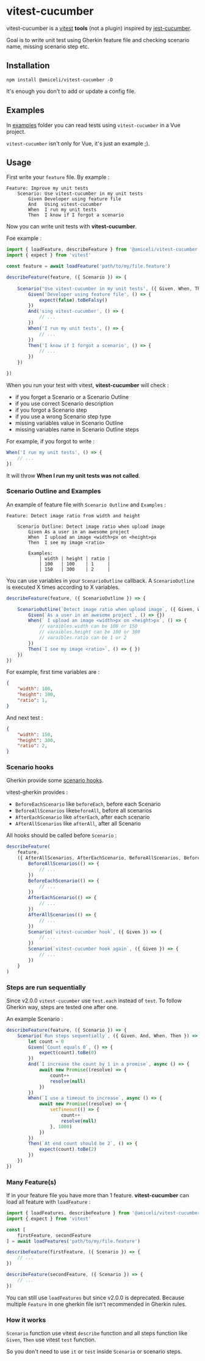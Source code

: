# vitest-cucumber

vitest-cucumber is a [vitest](https://vitest.dev/) **tools** (not a plugin) inspired by [jest-cucumber](https://github.com/bencompton/jest-cucumber).

Goal is to write unit test using Gherkin feature file and checking scenario name, missing scenario step etc.

## Installation

    npm install @amiceli/vitest-cucumber -D

It's enough you don't to add or update a config file.

## Examples

In [examples](https://github.com/amiceli/vitest-cucumber/tree/docs/add-examples/examples) folder you can read tests using `vitest-cucumber` in a Vue project.

`vitest-cucumber` isn't only for Vue, it's just an example ;).

## Usage

First write your `feature` file. By example : 

~~~feature
Feature: Improve my unit tests
    Scenario: Use vitest-cucumber in my unit tests
        Given Developer using feature file
        And   Using vitest-cucumber
        When  I run my unit tests
        Then  I know if I forgot a scenario
~~~

Now you can write unit tests with **vitest-cucumber**.

Foe example : 

~~~typescript
import { loadFeature, describeFeature } from '@amiceli/vitest-cucumber'
import { expect } from 'vitest'

const feature = await loadFeature('path/to/my/file.feature')

describeFeature(feature, ({ Scenario }) => {
            
    Scenario('Use vitest-cucumber in my unit tests', ({ Given, When, Then, And }) => {
        Given('Developer using feature file', () => {
            expect(false).toBeFalsy()
        })
        And('sing vitest-cucumber', () => {
            // ...
        })
        When('I run my unit tests', () => {
            // ...
        })
        Then('I know if I forgot a scenario', () => {
            // ...
        })
    })

})
~~~

When you run your test with vitest, **vitest-cucumber** will check : 

- if you forget a Scenario or a Scenario Outline
- if you use correct Scenario description
- if you forgot a Scenario step
- if you use a wrong Scenario step type
- missing variables value in Scenario Outline
- missing variables name in Scenario Outline steps

For example, if you forgot to write : 

~~~typescript
When('I run my unit tests', () => {
    // ...
})
~~~

It will throw **When I run my unit tests was not called**.

### Scenario Outline and Examples

An example of feature file with `Scenario Outline` and `Examples` : 

~~~
Feature: Detect image ratio from width and height

    Scenario Outline: Detect image ratio when upload image
        Given As a user in an awesome project
        When  I upload an image <width>px on <height>px
        Then  I see my image <ratio>

        Examples:
            | width | height | ratio |
            | 100   | 100    | 1     |
            | 150   | 300    | 2     |

~~~

You can use variables in your `ScenarioOutline` callback.
A `ScenarioOutline` is executed X times according to X variables.

~~~typescript
describeFeature(feature, ({ ScenarioOutline }) => {

    ScenarioOutline(`Detect image ratio when upload image`, ({ Given, When, Then }, variables) =>{
        Given(`As a user in an awesome project`, () => {})
        When(` I upload an image <width>px on <height>px`, () => {
            // varaibles.width can be 100 or 150
            // varaibles.height can be 100 or 300
            // varaibles.ratio can be 1 or 2
        })
        Then(`I see my image <ratio>`, () => { })
    })
})
~~~

For example, first time variables are : 

~~~json
{
    "width": 100,
    "height": 100,
    "ratio": 1,
}
~~~

And next test : 

~~~json
{
    "width": 150,
    "height": 300,
    "ratio": 2,
}
~~~


### Scenario hooks

Gherkin provide some [scenario hooks](https://cucumber.io/docs/cucumber/api/?lang=java#hooks).

vitest-gherkin provides : 

- `BeforeEachScenario` like `beforeEach`, before each Scenario
- `BeforeAllScenarios` like`beforeAll`, before all scenarios
- `AfterEachScenario` like `afterEach`, after each scenario
- `AfterAllScenarios` like `afterAll`, after all Scenario

All hooks should be called before `Scenario` : 

~~~typescript
describeFeature(
    feature,
    ({ AfterAllScenarios, AfterEachScenario, BeforeAllScenarios, BeforeEachScenario, Scenario }) => {
        BeforeAllScenarios(() => {
            // ...
        })
        BeforeEachScenario(() => {
            // ...
        })
        AfterEachScenario(() => {
            // ...
        })
        AfterAllScenarios(() => {
            // ...
        })
        Scenario(`vitest-cucumber hook`, ({ Given }) => {
            // ...
        })
        Scenario(`vitest-cucumber hook again`, ({ Given }) => {
            // ...
        })
    }
)
~~~

### Steps are run sequentially

Since v2.0.0 `vitest-cucumber` use `test.each` instead of `test`.
To follow Gherkin way, steps are tested one after one.

An example Scenario : 

~~~ts
describeFeature(feature, ({ Scenario }) => {
    Scenario(`Run steps sequentially`, ({ Given, And, When, Then }) => {
        let count = 0
        Given(`Count equals 0`, () => {
            expect(count).toBe(0)
        })
        And(`I increase the count by 1 in a promise`, async () => {
            await new Promise((resolve) => {
                count++
                resolve(null)
            })
        })
        When(`I use a timeout to increase`, async () => {
            await new Promise((resolve) => {
                setTimeout(() => {
                    count++
                    resolve(null)
                }, 1000)
            })
        })
        Then(`At end count should be 2`, () => {
            expect(count).toBe(2)
        })
    })
})
~~~

### Many Feature(s)

If in your feature file you have more than 1 feature.
**vitest-cucumber** can load all feature with `loadFeature` : 

~~~ts
import { loadFeatures, describeFeature } from '@amiceli/vitest-cucumber'
import { expect } from 'vitest'

const [
    firstFeature, secondFeature
] = await loadFeatures('path/to/my/file.feature')

describeFeature(firstFeature, ({ Scenario }) => {
    // ...
})

describeFeature(secondFeature, ({ Scenario }) => {
    // ...
})
~~~

You can still use `loadFeatures` but since v2.0.0 is deprecated.
Because multiple `Feature` in one gherkin file isn't recommended in Gherkin rules.

### How it works

`Scenario` function use vitest `describe` function and all steps function like `Given`, `Then`
use vitest `test` function.

So you don't need to use `it` or `test` inside `Scenario` or scenario steps.
